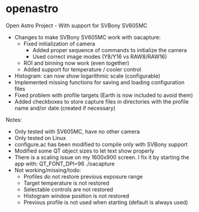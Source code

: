 # openastro
Open Astro Project - With support for SVBony SV605MC

- Changes to make SVBony SV605MC work with oacapture:
    - Fixed initialization of camera
        - Added proper sequence of commands to initialize the camera
        - Used correct image modes (Y8/Y16 vs RAW8/RAW16)
    - ROI and binning now work (even together)
    - Added support for temperature / cooler control
- Histogram: can now show logarithmic scale (configurable)
- Implemented missing functions for saving and loading configuration files
- Fixed problem with profile targets (Earth is now included to avoid them)
- Added checkboxes to store capture files in directories with the profile name and/or date (created if necessary)

Notes:
- Only tested with SV605MC, have no other camera
- Only tested on Linux
- configure.ac has been modified to compile only with SVBony support
- Modified some QT object sizes to let text show properly
- There is a scaling issue on my 1600x900 screen. I fix it by starting the app with: QT_FONT_DPI=96 ./oacapture
- Not working/missing/todo:
    - Profiles do not restore previous exposure range
    - Target temperature is not restored
    - Selectable controls are not restored
    - Histogram window position is not restored
    - Previous profile is not used when starting (default is always used)
